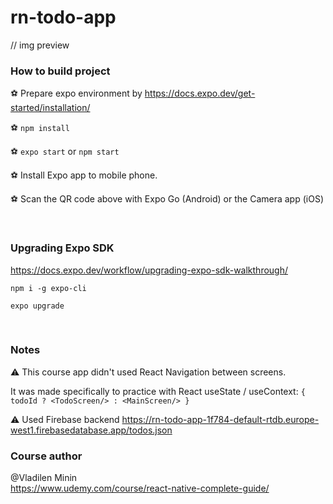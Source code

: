 # rn-todo-app

// img preview

### How to build project

⚽️ Prepare expo environment by https://docs.expo.dev/get-started/installation/

⚽️ `npm install`

⚽️ `expo start` or `npm start`

⚽️ Install Expo app to mobile phone.

⚽️ Scan the QR code above with Expo Go (Android) or the Camera app (iOS)

<br>

### Upgrading Expo SDK

https://docs.expo.dev/workflow/upgrading-expo-sdk-walkthrough/

`npm i -g expo-cli`

`expo upgrade`

<br>

### Notes

⚠️ This course app didn't used React Navigation between screens.

It was made specifically to practice with React useState / useContext: `{ todoId ? <TodoScreen/> : <MainScreen/> }`

⚠️ Used Firebase backend https://rn-todo-app-1f784-default-rtdb.europe-west1.firebasedatabase.app/todos.json

### Сourse author

@Vladilen Minin<br>
https://www.udemy.com/course/react-native-complete-guide/